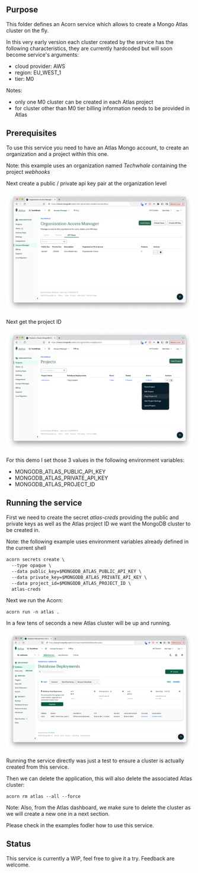 ## Purpose

This folder defines an Acorn service which allows to create a Mongo Atlas cluster on the fly. 

In this very early version each cluster created by the service has the following characteristics, they are currently hardcoded but will soon become service's arguments:

- cloud provider: AWS 
- region: EU_WEST_1
- tier: M0

Notes:
- only one M0 cluster can be created in each Atlas project
- for cluster other than M0 tier billing information needs to be provided in Atlas

## Prerequisites

To use this service you need to have an Atlas Mongo account, to create an organization and a project within this one.

Note: this example uses an organization named *Techwhale* containing the project *webhooks*

Next create a public / private api key pair at the organization level

![Organization api keys](./images/organization-api-keys.png)

Next get the project ID

![Getting project ID](./images/project-id.png)

For this demo I set those 3 values in the following environment variables:

- MONGODB_ATLAS_PUBLIC_API_KEY
- MONGODB_ATLAS_PRIVATE_API_KEY
- MONGODB_ATLAS_PROJECT_ID

## Running the service

First we need to create the secret *atlas-creds* providing the public and private keys as well as the Atlas project ID we want the MongoDB cluster to be created in.

Note: the following example uses environment variables already defined in the current shell 

```
acorn secrets create \
  --type opaque \
  --data public_key=$MONGODB_ATLAS_PUBLIC_API_KEY \
  --data private_key=$MONGODB_ATLAS_PRIVATE_API_KEY \
  --data project_id=$MONGODB_ATLAS_PROJECT_ID \
  atlas-creds
```

Next we run the Acorn:

```
acorn run -n atlas .
```

In a few tens of seconds a new Atlas cluster will be up and running.

![Cluster created](./images/cluster-created.png)

Running the service directly was just a test to ensure a cluster is actually created from this service.

Then we can delete the application, this will also delete the associated Atlas cluster:

```
acorn rm atlas --all --force
```

Note: Also, from the Atlas dashboard, we make sure to delete the cluster as we will create a new one in a next section.

Please check in the examples fodler how to use this service.

## Status

This service is currently a WIP, feel free to give it a try. Feedback are welcome.